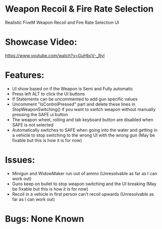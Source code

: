 
# Weapon Recoil & Fire Rate Selection
Realistic FiveM Weapon Recoil and Fire Rate Selection UI

# Showcase Video:
https://www.youtube.com/watch?v=GuHbcV-_RvI

# Features:
- UI show based on if the Weapon is Semi and Fully automatic
- Press left ALT to click the UI buttons
- If Statements can be uncommented to add gun specific values
- Uncomment "IsControlPressed" part and delete these lines in StopWeaponSwitching() if you want to switch weapon without manually pressing the SAFE ui button
- The weapon wheel, rolling and tab keyboard button are disabled when SAFE is not selected
- Automatically switches to SAFE when going into the water and getting in a vehicle to stop switching to the wrong UI with the wrong gun (May be fixable but this is how it is for now)

# Issues:
- Minigun and WidowMaker run out of ammo (Unresolvable as far as I can work out)
- Guns keep on bullet to stop weapon switching and the UI breaking (May be fixable but this is how it is for now)
- Recoil in a vehicle in first person can't recoil upwards (Unresolvable as far as I can work out)

# Bugs: None Known
